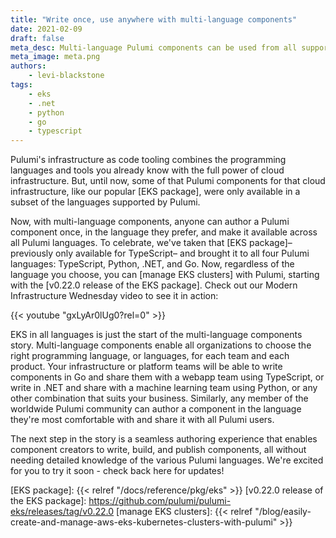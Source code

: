 ```yaml
---
title: "Write once, use anywhere with multi-language components"
date: 2021-02-09
draft: false
meta_desc: Multi-language Pulumi components can be used from all supported languages - Python, Go, .NET, and TypeScript.
meta_image: meta.png
authors:
    - levi-blackstone
tags:
    - eks
    - .net
    - python
    - go
    - typescript
---
```


Pulumi's infrastructure as code tooling combines the programming languages and tools you already know with the full power of cloud
infrastructure. But, until now, some of that Pulumi components for that cloud infrastructure, like our popular [EKS package], were
only available in a subset of the languages supported by Pulumi.

Now, with multi-language components, anyone can author a Pulumi component once, in the language they prefer, and make it available
across all Pulumi languages. To celebrate, we've taken that [EKS package]–previously only available for TypeScript–
and brought it to all four Pulumi languages: TypeScript, Python, .NET, and Go. Now, regardless of the language you choose, you can
[manage EKS clusters] with Pulumi, starting with the [v0.22.0 release of the EKS package]. Check out our Modern Infrastructure
Wednesday video to see it in action:

{{< youtube "gxLyAr0lUg0?rel=0" >}}

<!--more-->

EKS in all languages is just the start of the multi-language components story. Multi-language components enable all organizations to choose 
the right programming language, or languages, for each team and each product. Your infrastructure or platform teams will be able to
write components in Go and share them with a webapp team using TypeScript, or write in .NET and share with a machine learning team
using Python, or any other combination that suits your business. Similarly, any member of the worldwide Pulumi community can author
a component in the language they're most comfortable with and share it with all Pulumi users.

The next step in the story is a seamless authoring experience that enables component creators to write, build, and publish components, all
without needing detailed knowledge of the various Pulumi languages. We're excited for you to try it soon - check back here for updates!

<!-- markdownlint-disable url -->
[EKS package]: {{< relref "/docs/reference/pkg/eks" >}}
[v0.22.0 release of the EKS package]: https://github.com/pulumi/pulumi-eks/releases/tag/v0.22.0
[manage EKS clusters]: {{< relref "/blog/easily-create-and-manage-aws-eks-kubernetes-clusters-with-pulumi" >}}
<!-- markdownlint-enable url -->
